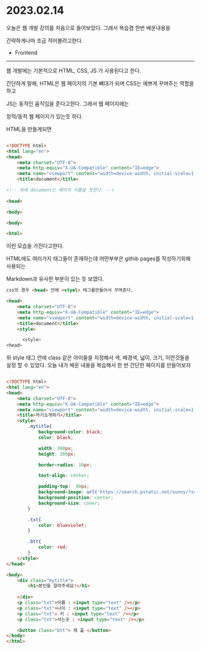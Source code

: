 # 2023.02.14

오늘은 웹 개발 강의를 처음으로 들어보았다. 그래서 복습겸 한번 배운내용을

간략하게나마 조금 적어볼려고한다.

- Frontend

---

웹 개발에는 기본적으로 HTML, CSS, JS 가 사용된다고 한다. 

간단하게 말해, HTML은 웹 페이지의 기본 뼈대가 되며 CSS는 예쁘게 꾸며주는 역할을 하고

JS는 동적인 움직임을 준다고한다. 그래서 웹 페이지에는

정적/동적 웹 페이지가 있는듯 하다. <br/>

HTML을 만들게되면

```html

<!DOCTYPE html>
<html lang="en">
<head>
    <meta charset="UTF-8">
    <meta http-equiv="X-UA-Compatible" content="IE=edge">
    <meta name="viewport" content="width=device-width, initial-scale=1.0">
    <title>document</title>

<!-- 위에 document는 페이지 이름을 뜻한다. -->
   
<head>

<body>

<body>

<html>
```

이런 모습을 가진다고한다.

HTML에도 여러가지 태그들이 존재하는데 어떤부부은 githib pages를 작성하기위해 사용되는 

Markdown과 유사한 부분이 있는 듯 보였다.

```html
css의 경우 <head> 안에 <styel> 태그를만들어서 꾸며준다.

<head>
    <meta charset="UTF-8">
    <meta http-equiv="X-UA-Compatible" content="IE=edge">
    <meta name="viewport" content="width=device-width, initial-scale=1.0">
    <title>document</title>
    <style>

	  <style>
<head>
```

위 style 태그 안에 class 같은 아이들을 지정해서 색, 배경색, 넓이, 크기, 이런것들을 설정 할 수 있었다.
오늘 내가 배운 내용을 복습해서 한 번 간단한 페이지를 만들어보자

```html

<!DOCTYPE html>
<html lang="en">
<head>
    <meta charset="UTF-8">
    <meta http-equiv="X-UA-Compatible" content="IE=edge">
    <meta name="viewport" content="width=device-width, initial-scale=1.0">
    <title>자기소개하기</title>
    <style>
        .mytitle{
            background-color: black;
            color: black;

            width: 300px;
            height: 200px;

            border-radius: 10px;

            text-align: center;

            padding-top:  80px;
            background-image: url('https://search.pstatic.net/sunny/?src=https%3A%2F%2Fi.pinimg.com%2F736x%2F3b%2Fdf%2F4a%2F3bdf4aec0feccdc31b3bad822b850bd0.jpg&type=sc960_832');
            background-position: center;
            background-size: cover;
        }

        .txt{
            color: blueviolet;
        }

        .btt{
            color: red;
        }
    </style>
</head>

<body>
    <div class="mytitle">
        <h1>본인을 알려주세요!</h1>
        
    </div>
    <p class="txt">이름 : <input type="text" /></p>
    <p class="txt">나이 : <input type="text" /></p>
    <p class="txt"> 키 : <input type="text" /></p>
    <p class="txt">사는곳 : <input type="text" /></p>

    <button class="btt"> 제 출 </button>
</body>
</html>
```